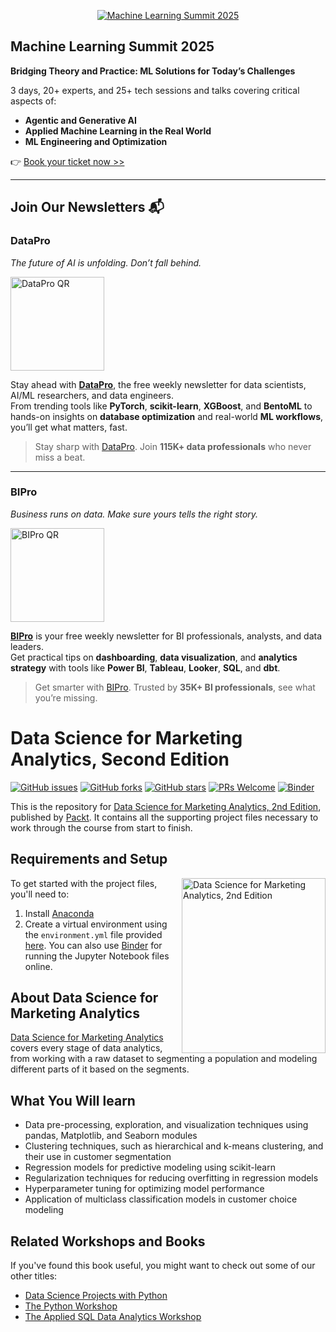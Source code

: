 <p align="center"><a href="https://packt.link/mlsumgh"><img src="https://static.packt-cdn.com/assets/images/ML Summit Banner v3 1200x627.png" alt="Machine Learning Summit 2025"/></a></p>

## Machine Learning Summit 2025
**Bridging Theory and Practice: ML Solutions for Today’s Challenges**

3 days, 20+ experts, and 25+ tech sessions and talks covering critical aspects of:
- **Agentic and Generative AI**
- **Applied Machine Learning in the Real World**
- **ML Engineering and Optimization**

👉 [Book your ticket now >>](https://packt.link/mlsumgh)

---

## Join Our Newsletters 📬

### DataPro  
*The future of AI is unfolding. Don’t fall behind.*

<p><a href="https://landing.packtpub.com/subscribe-datapronewsletter/?link_from_packtlink=yes"><img src="https://static.packt-cdn.com/assets/images/DataPro NL QR Code.png" alt="DataPro QR" width="150"/></a></p>

Stay ahead with [**DataPro**](https://landing.packtpub.com/subscribe-datapronewsletter/?link_from_packtlink=yes), the free weekly newsletter for data scientists, AI/ML researchers, and data engineers.  
From trending tools like **PyTorch**, **scikit-learn**, **XGBoost**, and **BentoML** to hands-on insights on **database optimization** and real-world **ML workflows**, you’ll get what matters, fast.

> Stay sharp with [DataPro](https://landing.packtpub.com/subscribe-datapronewsletter/?link_from_packtlink=yes). Join **115K+ data professionals** who never miss a beat.

---

### BIPro  
*Business runs on data. Make sure yours tells the right story.*

<p><a href="https://landing.packtpub.com/subscribe-bipro-newsletter/?link_from_packtlink=yes"><img src="https://static.packt-cdn.com/assets/images/BIPro NL QR Code.png" alt="BIPro QR" width="150"/></a></p>

[**BIPro**](https://landing.packtpub.com/subscribe-bipro-newsletter/?link_from_packtlink=yes) is your free weekly newsletter for BI professionals, analysts, and data leaders.  
Get practical tips on **dashboarding**, **data visualization**, and **analytics strategy** with tools like **Power BI**, **Tableau**, **Looker**, **SQL**, and **dbt**.

> Get smarter with [BIPro](https://landing.packtpub.com/subscribe-bipro-newsletter/?link_from_packtlink=yes). Trusted by **35K+ BI professionals**, see what you’re missing.

# Data Science for Marketing Analytics, Second Edition

[![GitHub issues](https://img.shields.io/github/issues/PacktPublishing/Data-Science-for-Marketing-Analytics-Second-Edition)](https://github.com/PacktPublishing/Data-Science-for-Marketing-Analytics-Second-Edition/issues)
[![GitHub forks](https://img.shields.io/github/forks/PacktPublishing/Data-Science-for-Marketing-Analytics-Second-Edition)](https://github.com/PacktPublishing/Data-Science-for-Marketing-Analytics-Second-Edition/network)
[![GitHub stars](https://img.shields.io/github/stars/PacktPublishing/Data-Science-for-Marketing-Analytics-Second-Edition)](https://github.com/PacktPublishing/Data-Science-for-Marketing-Analytics-Second-Edition/stargazers)
[![PRs Welcome](https://img.shields.io/badge/PRs-welcome-brightgreen.svg)](https://github.com/PacktPublishing/Data-Science-for-Marketing-Analytics-Second-Edition/pulls)
[![Binder](https://mybinder.org/badge_logo.svg)](https://mybinder.org/v2/gh/PacktPublishing/The-Data-Science-for-Marketing-Analytics-Workshop/master)

This is the repository for [Data Science for Marketing Analytics, 2nd Edition](https://packt.link/a/1800560478), published by [Packt](https://www.packtpub.com/?utm_source=github). It contains all the supporting project files necessary to work through the course from start to finish.

## Requirements and Setup
<a href="https://packt.link/a/1800560478"><img src="https://static.packt-cdn.com/products/9781800560475/cover/smaller" alt="Data Science for Marketing Analytics, 2nd Edition" height="280px" width="230px" align="right" this.target="_blank"></a>

To get started with the project files, you'll need to:
1. Install [Anaconda](https://www.anaconda.com/distribution/)
2. Create a virtual environment using the `environment.yml` file provided [here](https://raw.githubusercontent.com/PacktPublishing/Data-Science-for-Marketing-Analytics-Second-Edition/master/environment.yml). You can also use [Binder](https://mybinder.org/v2/gh/PacktPublishing/The-Data-Science-for-Marketing-Analytics-Workshop/master) for running the Jupyter Notebook files online.


## About Data Science for Marketing Analytics

[Data Science for Marketing Analytics](https://packt.link/a/1800560478) covers every stage of data analytics, from working with a raw dataset to segmenting a population and modeling different parts of it based on the segments.

## What You Will learn
* Data pre-processing, exploration, and visualization techniques using pandas, Matplotlib, and Seaborn modules
* Clustering techniques, such as hierarchical and k-means clustering, and their use in customer segmentation
* Regression models for predictive modeling using scikit-learn
* Regularization techniques for reducing overfitting in regression models
* Hyperparameter tuning for optimizing model performance
* Application of multiclass classification models in customer choice modeling

## Related Workshops and Books
If you've found this book useful, you might want to check out some of our other titles:
* [Data Science Projects with Python](https://www.amazon.com/Data-Science-Projects-Python-approach/dp/1800564481/ref=sr_1_2?dchild=1&keywords=data+science+projects+packt&qid=1630496866&sr=8-2)
* [The Python Workshop](https://www.amazon.com/Python-Workshop-Interactive-Approach-Learning/dp/1839218851/ref=sr_1_1?dchild=1&keywords=the+python+workshop&qid=1630565130&sr=8-1)
* [The Applied SQL Data Analytics Workshop](https://www.amazon.com/Applied-SQL-Data-Analytics-Workshop/dp/1800203675/ref=sr_1_1?crid=EQEMIS85KGRF&dchild=1&keywords=the+applied+sql+data+analytics+workshop&qid=1630565366&sprefix=the+applied+sq%2Caps%2C378&sr=8-1)
